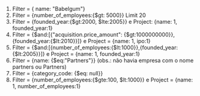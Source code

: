 1. Filter = { name: "Babelgum"}
2. Filter = {number_of_employees:{$gt: 5000}} Limit 20
3. Filter = {founded_year:{$gt:2000, $lte:2005}} e Project: {name: 1, founded_year:1}
4. Filter = {$and:[{"acquisition.price_amount": {$gt:1000000000}},{founded_year:{$lt:2010}}]} e Project = {name: 1, ipo:1}
5. Filter = {$and:[{number_of_employees:{$lt:1000}},{founded_year:{$lt:2005}}]} e Project = {name: 1, founded_year:1}
6. Filter = {name: {$eq:"Partners"}} (obs.: não havia empresa com o nome partners ou Partners)
7. Filter = {category_code: {$eq: null}}
8. Filter = {number_of_employees:{$gte:100, $lt:1000}} e Project = {name: 1, number_of_employees:1}
